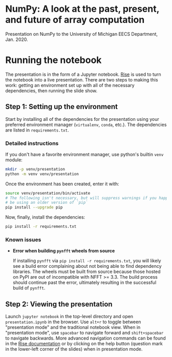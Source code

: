 # NumPy: A look at the past, present, and future of array computation

Presentation on NumPy to the University of Michigan EECS Department, Jan. 2020.

# Running the notebook

The presentation is in the form of a Jupyter notebook.
[Rise](https://rise.readthedocs.io/en/maint-5.6/) is used to turn the 
notebook into a live presentation. 
There are two steps to making this work: getting an environment set up with 
all of the necessary dependencies, then running the slide show.

## Step 1: Setting up the environment

Start by installing all of the dependencies for the presentation using your 
preferred environment manager (`virtualenv`, `conda`, etc.).
The dependencies are listed in `requirements.txt`.

### Detailed instructions

If you don't have a favorite environment manager, use python's builtin
`venv` module:

```bash
mkdir -p venv/presentation
python -m venv venv/presentation
```

Once the environment has been created, enter it with:

```bash
source venv/presentation/bin/activate
# The following isn't necessary, but will suppress warnings if you happen to
# be using an older version of `pip`
pip install --upgrade pip
```

Now, finally, install the dependencies:

```bash
pip install -r requirements.txt
```

### Known issues

* **Error when building `pynfft` wheels from source**

  If installing `pynfft` via `pip install -r requirements.txt`, you will likely
  see a build error complaining about not being able to find dependency
  libraries.
  The wheels must be built from source because those hosted on PyPI are out of
  incompatible with NFFT >= 3.3.
  The build process should continue past the error, ultimately resulting in
  the successful build of `pynfft`.

## Step 2: Viewing the presentation

Launch `jupyter notebook` in the top-level directory and open 
`presentation.ipynb` in the browser.
Use `alt+r` to toggle between "presentation mode" and the traditional
notebook view.
When in "presentation mode", use `spacebar` to navigate forward and 
`shift+spacebar` to navigate backwards.
More advanced navigation commands can be found in the
[Rise documentation](https://rise.readthedocs.io/en/maint-5.6/) or by clicking
on the help button (question mark in the lower-left corner of the slides) when
in presentation mode.
